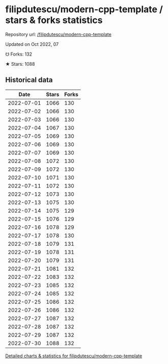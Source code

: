 # filipdutescu/modern-cpp-template / stars & forks statistics

Repository url: [/filipdutescu/modern-cpp-template](https://github.com/filipdutescu/modern-cpp-template)

Updated on Oct 2022, 07

☋ Forks: 132

★ Stars: 1088

## Historical data
| Date | Stars | Forks |
|------|-------|-------|
| 2022-07-01 | 1066 | 130 | 
| 2022-07-02 | 1066 | 130 | 
| 2022-07-03 | 1066 | 130 | 
| 2022-07-04 | 1067 | 130 | 
| 2022-07-05 | 1069 | 130 | 
| 2022-07-06 | 1069 | 130 | 
| 2022-07-07 | 1069 | 130 | 
| 2022-07-08 | 1072 | 130 | 
| 2022-07-09 | 1072 | 130 | 
| 2022-07-10 | 1071 | 130 | 
| 2022-07-11 | 1072 | 130 | 
| 2022-07-12 | 1073 | 130 | 
| 2022-07-13 | 1075 | 130 | 
| 2022-07-14 | 1075 | 129 | 
| 2022-07-15 | 1076 | 129 | 
| 2022-07-16 | 1078 | 129 | 
| 2022-07-17 | 1078 | 130 | 
| 2022-07-18 | 1079 | 131 | 
| 2022-07-19 | 1078 | 131 | 
| 2022-07-20 | 1079 | 131 | 
| 2022-07-21 | 1081 | 132 | 
| 2022-07-22 | 1083 | 132 | 
| 2022-07-23 | 1085 | 132 | 
| 2022-07-24 | 1085 | 132 | 
| 2022-07-25 | 1086 | 132 | 
| 2022-07-26 | 1086 | 132 | 
| 2022-07-27 | 1087 | 132 | 
| 2022-07-28 | 1087 | 132 | 
| 2022-07-29 | 1087 | 132 | 
| 2022-07-30 | 1088 | 132 | 


[Detailed charts & statistics for filipdutescu/modern-cpp-template](https://reviewgithub.com/rep/filipdutescu/modern-cpp-template)
